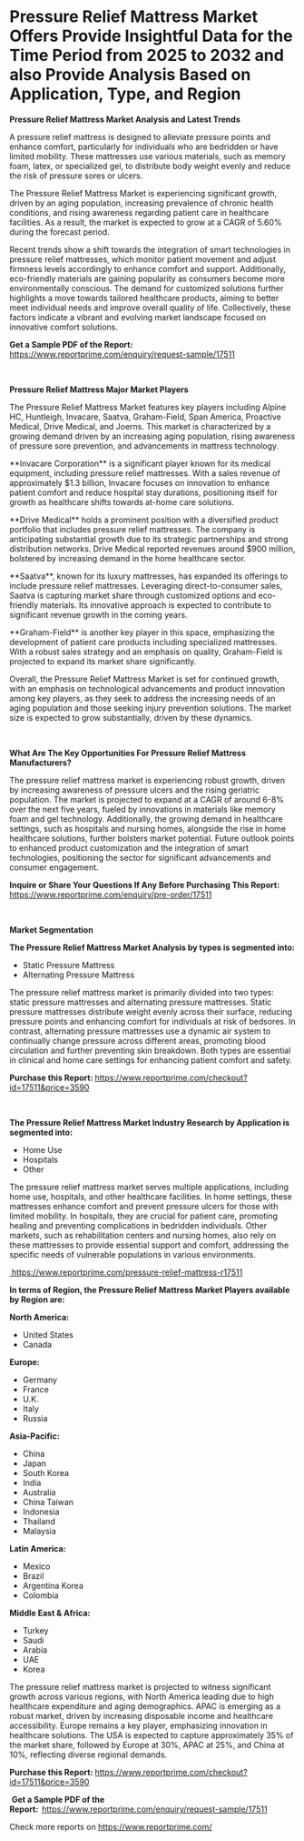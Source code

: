 <p><h1>Pressure Relief Mattress Market Offers Provide Insightful Data for the Time Period from 2025 to 2032 and also Provide Analysis Based on Application, Type, and Region</h1></p><p><strong>Pressure Relief Mattress Market Analysis and Latest Trends</strong></p>
<p><p>A pressure relief mattress is designed to alleviate pressure points and enhance comfort, particularly for individuals who are bedridden or have limited mobility. These mattresses use various materials, such as memory foam, latex, or specialized gel, to distribute body weight evenly and reduce the risk of pressure sores or ulcers. </p><p>The Pressure Relief Mattress Market is experiencing significant growth, driven by an aging population, increasing prevalence of chronic health conditions, and rising awareness regarding patient care in healthcare facilities. As a result, the market is expected to grow at a CAGR of 5.60% during the forecast period. </p><p>Recent trends show a shift towards the integration of smart technologies in pressure relief mattresses, which monitor patient movement and adjust firmness levels accordingly to enhance comfort and support. Additionally, eco-friendly materials are gaining popularity as consumers become more environmentally conscious. The demand for customized solutions further highlights a move towards tailored healthcare products, aiming to better meet individual needs and improve overall quality of life. Collectively, these factors indicate a vibrant and evolving market landscape focused on innovative comfort solutions.</p></p>
<p><strong>Get a Sample PDF of the Report:&nbsp;</strong> <a href="https://www.reportprime.com/enquiry/request-sample/17511?utm_campaign=2307&utm_medium=2&utm_source=Github&utm_content=ia&utm_term=18032025&utm_id=pressure-relief-mattress">https://www.reportprime.com/enquiry/request-sample/17511</a></p>
<p>&nbsp;</p>
<p><strong>Pressure Relief Mattress Major Market Players</strong></p>
<p><p>The Pressure Relief Mattress Market features key players including Alpine HC, Huntleigh, Invacare, Saatva, Graham-Field, Span America, Proactive Medical, Drive Medical, and Joerns. This market is characterized by a growing demand driven by an increasing aging population, rising awareness of pressure sore prevention, and advancements in mattress technology.</p><p>**Invacare Corporation** is a significant player known for its medical equipment, including pressure relief mattresses. With a sales revenue of approximately $1.3 billion, Invacare focuses on innovation to enhance patient comfort and reduce hospital stay durations, positioning itself for growth as healthcare shifts towards at-home care solutions.</p><p>**Drive Medical** holds a prominent position with a diversified product portfolio that includes pressure relief mattresses. The company is anticipating substantial growth due to its strategic partnerships and strong distribution networks. Drive Medical reported revenues around $900 million, bolstered by increasing demand in the home healthcare sector.</p><p>**Saatva**, known for its luxury mattresses, has expanded its offerings to include pressure relief mattresses. Leveraging direct-to-consumer sales, Saatva is capturing market share through customized options and eco-friendly materials. Its innovative approach is expected to contribute to significant revenue growth in the coming years.</p><p>**Graham-Field** is another key player in this space, emphasizing the development of patient care products including specialized mattresses. With a robust sales strategy and an emphasis on quality, Graham-Field is projected to expand its market share significantly.</p><p>Overall, the Pressure Relief Mattress Market is set for continued growth, with an emphasis on technological advancements and product innovation among key players, as they seek to address the increasing needs of an aging population and those seeking injury prevention solutions. The market size is expected to grow substantially, driven by these dynamics.</p></p>
<p>&nbsp;</p>
<p><strong>What Are The Key Opportunities For Pressure Relief Mattress Manufacturers?</strong></p>
<p><p>The pressure relief mattress market is experiencing robust growth, driven by increasing awareness of pressure ulcers and the rising geriatric population. The market is projected to expand at a CAGR of around 6-8% over the next five years, fueled by innovations in materials like memory foam and gel technology. Additionally, the growing demand in healthcare settings, such as hospitals and nursing homes, alongside the rise in home healthcare solutions, further bolsters market potential. Future outlook points to enhanced product customization and the integration of smart technologies, positioning the sector for significant advancements and consumer engagement.</p></p>
<p><strong>Inquire or Share Your Questions If Any Before Purchasing This Report:</strong> <a href="https://www.reportprime.com/enquiry/pre-order/17511?utm_campaign=2307&utm_medium=2&utm_source=Github&utm_content=ia&utm_term=18032025&utm_id=pressure-relief-mattress">https://www.reportprime.com/enquiry/pre-order/17511</a></p>
<p>&nbsp;</p>
<p><strong>Market Segmentation</strong></p>
<p><strong>The Pressure Relief Mattress Market Analysis by types is segmented into:</strong></p>
<p><ul><li>Static Pressure Mattress</li><li>Alternating Pressure Mattress</li></ul></p>
<p><p>The pressure relief mattress market is primarily divided into two types: static pressure mattresses and alternating pressure mattresses. Static pressure mattresses distribute weight evenly across their surface, reducing pressure points and enhancing comfort for individuals at risk of bedsores. In contrast, alternating pressure mattresses use a dynamic air system to continually change pressure across different areas, promoting blood circulation and further preventing skin breakdown. Both types are essential in clinical and home care settings for enhancing patient comfort and safety.</p></p>
<p><strong>Purchase this Report:&nbsp;</strong><a href="https://www.reportprime.com/checkout?id=17511&price=3590&utm_campaign=2307&utm_medium=2&utm_source=Github&utm_content=ia&utm_term=18032025&utm_id=pressure-relief-mattress">https://www.reportprime.com/checkout?id=17511&price=3590</a></p>
<p>&nbsp;</p>
<p><strong>The Pressure Relief Mattress Market Industry Research by Application is segmented into:</strong></p>
<p><ul><li>Home Use</li><li>Hospitals</li><li>Other</li></ul></p>
<p><p>The pressure relief mattress market serves multiple applications, including home use, hospitals, and other healthcare facilities. In home settings, these mattresses enhance comfort and prevent pressure ulcers for those with limited mobility. In hospitals, they are crucial for patient care, promoting healing and preventing complications in bedridden individuals. Other markets, such as rehabilitation centers and nursing homes, also rely on these mattresses to provide essential support and comfort, addressing the specific needs of vulnerable populations in various environments.</p></p>
<p><a href="https://www.reportprime.com/pressure-relief-mattress-r17511?utm_campaign=2307&utm_medium=2&utm_source=Github&utm_content=ia&utm_term=18032025&utm_id=pressure-relief-mattress">&nbsp;https://www.reportprime.com/pressure-relief-mattress-r17511</a></p>
<p><strong>In terms of Region, the Pressure Relief Mattress Market Players available by Region are:</strong></p>
<p>
    <p> <strong> North America: </strong>
        <ul>
            <li>United States</li>
            <li>Canada</li>
        </ul>
        </p> 
    <p> <strong> Europe: </strong>
        <ul>
            <li>Germany</li>
            <li>France</li>
            <li>U.K.</li>
            <li>Italy</li>
            <li>Russia</li>
        </ul>
        </p> 
    <p> <strong> Asia-Pacific: </strong>
        <ul>
            <li>China</li>
            <li>Japan</li>
            <li>South Korea</li>
            <li>India</li>
            <li>Australia</li>
            <li>China Taiwan</li>
            <li>Indonesia</li>
            <li>Thailand</li>
            <li>Malaysia</li>
        </ul>
        </p> 
    <p> <strong> Latin America: </strong>
        <ul>
            <li>Mexico</li>
            <li>Brazil</li>
            <li>Argentina Korea</li>
            <li>Colombia</li>
        </ul>
        </p> 
    <p> <strong> Middle East & Africa: </strong>
        <ul>
            <li>Turkey</li>
            <li>Saudi</li>
            <li>Arabia</li>
            <li>UAE</li>
            <li>Korea</li>
        </ul>
    </p>
    </p>
<p><p>The pressure relief mattress market is projected to witness significant growth across various regions, with North America leading due to high healthcare expenditure and aging demographics. APAC is emerging as a robust market, driven by increasing disposable income and healthcare accessibility. Europe remains a key player, emphasizing innovation in healthcare solutions. The USA is expected to capture approximately 35% of the market share, followed by Europe at 30%, APAC at 25%, and China at 10%, reflecting diverse regional demands.</p></p>
<p><strong>Purchase this Report: </strong><a href="https://www.reportprime.com/checkout?id=17511&price=3590&utm_campaign=2307&utm_medium=2&utm_source=Github&utm_content=ia&utm_term=18032025&utm_id=pressure-relief-mattress">https://www.reportprime.com/checkout?id=17511&price=3590</a></p>
<p>&nbsp;<strong>Get a Sample PDF of the Report:&nbsp;&nbsp;</strong><a href="https://www.reportprime.com/enquiry/request-sample/17511?utm_campaign=2307&utm_medium=2&utm_source=Github&utm_content=ia&utm_term=18032025&utm_id=pressure-relief-mattress">https://www.reportprime.com/enquiry/request-sample/17511</a></p>
<p><strong></strong></p>
<p>Check more reports on <a href="https://www.reportprime.com/?utm_campaign=2307&utm_medium=2&utm_source=Github&utm_content=ia&utm_term=18032025&utm_id=pressure-relief-mattress">https://www.reportprime.com/</a></p>